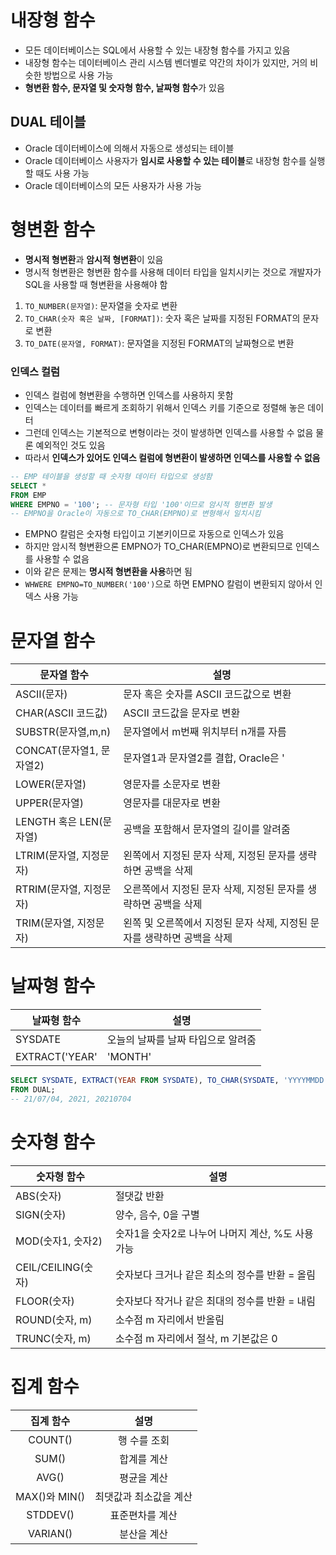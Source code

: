# 내장형 함수

- 모든 데이터베이스는 SQL에서 사용할 수 있는 내장형 함수를 가지고 있음
- 내장형 함수는 데이터베이스 관리 시스템 벤더별로 약간의 차이가 있지만, 거의 비슷한 방법으로 사용 가능
- **형변환 함수, 문자열 및 숫자형 함수, 날짜형 함수**가 있음

## DUAL 테이블

- Oracle 데이터베이스에 의해서 자동으로 생성되는 테이블
- Oracle 데이터베이스 사용자가 **임시로 사용할 수 있는 테이블**로 내장형 함수를 실행할 때도 사용 가능
- Oracle 데이터베이스의 모든 사용자가 사용 가능

# 형변환 함수

- **명시적 형변환**과 **암시적 형변환**이 있음
- 명시적 형변환은 형변환 함수를 사용해 데이터 타입을 일치시키는 것으로 개발자가 SQL을 사용할 때 형변환을 사용해야 함
1. `TO_NUMBER(문자열)`: 문자열을 숫자로 변환
2. `TO_CHAR(숫자 혹은 날짜, [FORMAT])`: 숫자 혹은 날짜를 지정된 FORMAT의 문자로 변환
3. `TO_DATE(문자열, FORMAT)`: 문자열을 지정된 FORMAT의 날짜형으로 변환

### 인덱스 컬럼

- 인덱스 컬럼에 형변환을 수행하면 인덱스를 사용하지 못함
- 인덱스는 데이터를 빠르게 조회하기 위해서 인덱스 키를 기준으로 정렬해 놓은 데이터
- 그런데 인덱스는 기본적으로 변형이라는 것이 발생하면 인덱스를 사용할 수 없음
물론 예외적인 것도 있음
- 따라서 **인덱스가 있어도 인덱스 컬럼에 형변환이 발생하면 인덱스를 사용할 수 없음**

```sql
-- EMP 테이블을 생성할 때 숫자형 데이터 타입으로 생성함
SELECT * 
FROM EMP
WHERE EMPNO = '100'; -- 문자형 타입 '100'이므로 암시적 형변환 발생
-- EMPNO을 Oracle이 자동으로 TO_CHAR(EMPNO)로 변형해서 일치시킴
```

- EMPNO 칼럼은 숫자형 타입이고 기본키이므로 자동으로 인덱스가 있음
- 하지만 암시적 형변환으론 EMPNO가 TO_CHAR(EMPNO)로 변환되므로 인덱스를 사용할 수 없음
- 이와 같은 문제는 **명시적 형변환을 사용**하면 됨
- `WHWERE EMPNO=TO_NUMBER('100')`으로 하면 EMPNO 칼럼이 변환되지 않아서 인덱스 사용 가능

# 문자열 함수

|문자열 함수|설명|
|-|-|
|ASCII(문자)|문자 혹은 숫자를 ASCII 코드값으로 변환|
|CHAR(ASCII 코드값)|ASCII 코드값을 문자로 변환|
|SUBSTR(문자열,m,n)|문자열에서 m번째 위치부터 n개를 자름|
|CONCAT(문자열1, 문자열2)|문자열1과 문자열2를 결합, Oracle은 '||', MS-SQL은 '+'를 사용 가능|
|LOWER(문자열)|영문자를 소문자로 변환|
|UPPER(문자열)|영문자를 대문자로 변환|
|LENGTH 혹은 LEN(문자열)|공백을 포함해서 문자열의 길이를 알려줌|
|LTRIM(문자열, 지정문자)|왼쪽에서 지정된 문자 삭제, 지정된 문자를 생략하면 공백을 삭제|
|RTRIM(문자열, 지정문자)|오른쪽에서 지정된 문자 삭제, 지정된 문자를 생략하면 공백을 삭제|
|TRIM(문자열, 지정문자)|왼쪽 및 오른쪽에서 지정된 문자 삭제, 지정된 문자를 생략하면 공백을 삭제|

# 날짜형 함수

|날짜형 함수|설명|
|-|-|
|SYSDATE|오늘의 날짜를 날짜 타입으로 알려줌|
|EXTRACT('YEAR' | 'MONTH' | 'DAY' from dual)|날짜에서 년, 월, 일을 조회|

```sql
SELECT SYSDATE, EXTRACT(YEAR FROM SYSDATE), TO_CHAR(SYSDATE, 'YYYYMMDD')
FROM DUAL;
-- 21/07/04, 2021, 20210704
```

# 숫자형 함수

|숫자형 함수|설명|
|-|-|
|ABS(숫자)|절댓값 반환|
|SIGN(숫자)|양수, 음수, 0을 구별|
|MOD(숫자1, 숫자2)|숫자1을 숫자2로 나누어 나머지 계산, %도 사용 가능|
|CEIL/CEILING(숫자)|숫자보다 크거나 같은 최소의 정수를 반환 = 올림|
|FLOOR(숫자)|숫자보다 작거나 같은 최대의 정수를 반환 = 내림|
|ROUND(숫자, m)|소수점 m 자리에서 반올림|
|TRUNC(숫자, m)|소수점 m 자리에서 절삭, m 기본값은 0|

# 집계 함수

|집계 함수|설명|
|:-:|:-:|
|COUNT()|행 수를 조회|
|SUM()|합계를 계산|
|AVG()|평균을 계산|
|MAX()와 MIN()|최댓값과 최소값을 계산|
|STDDEV()|표준편차를 계산|
|VARIAN()|분산을 계산|
